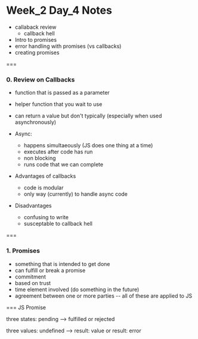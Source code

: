 # Week_2 Day_4 Notes


*  callaback review
    *  callback hell
*  Intro to promises
*  error handling with promises (vs callbacks)
* creating promises

=== 

### 0. Review on Callbacks 

 - function that is passed as a parameter
 - helper function that you wait to use
 - can return a value but don't typically (especially when used asynchronously)
 - Async:
   - happens simultaeously (JS does one thing at a time)
   - executes after code has run
   - non blocking
   - runs code that we can complete
  
- Advantages of callbacks
  - code is modular
  - only way (currently) to handle async code
- Disadvantages
  - confusing to write
  - susceptable to callback hell

===

### 1. Promises


- something that is intended to get done
- can fulfill or break a promise
- commitment
- based on trust
- time element involved (do something in the future)
- agreement between one or more parties
-- all of these are applied to JS

=== JS Promise

three states: pending --> fulfilled or rejected

three values: undefined --> result: value or result: error

